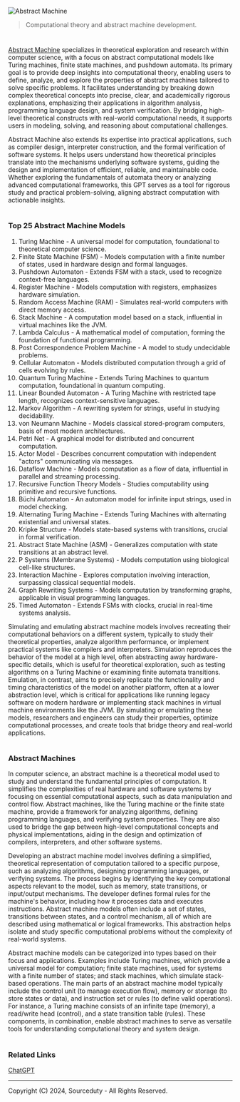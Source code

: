![Abstract Machine](https://github.com/user-attachments/assets/d1dfb19a-1293-4d13-bafd-23c46d241977)

> Computational theory and abstract machine development.
#

[Abstract Machine](https://chatgpt.com/g/g-67383a47b430819199cdb32dee1bd09d-abstract-machine) specializes in theoretical exploration and research within computer science, with a focus on abstract computational models like Turing machines, finite state machines, and pushdown automata. Its primary goal is to provide deep insights into computational theory, enabling users to define, analyze, and explore the properties of abstract machines tailored to solve specific problems. It facilitates understanding by breaking down complex theoretical concepts into precise, clear, and academically rigorous explanations, emphasizing their applications in algorithm analysis, programming language design, and system verification. By bridging high-level theoretical constructs with real-world computational needs, it supports users in modeling, solving, and reasoning about computational challenges.

Abstract Machine also extends its expertise into practical applications, such as compiler design, interpreter construction, and the formal verification of software systems. It helps users understand how theoretical principles translate into the mechanisms underlying software systems, guiding the design and implementation of efficient, reliable, and maintainable code. Whether exploring the fundamentals of automata theory or analyzing advanced computational frameworks, this GPT serves as a tool for rigorous study and practical problem-solving, aligning abstract computation with actionable insights.

#
### Top 25 Abstract Machine Models

1. Turing Machine - A universal model for computation, foundational to theoretical computer science.
2. Finite State Machine (FSM) - Models computation with a finite number of states, used in hardware design and formal languages.
3. Pushdown Automaton - Extends FSM with a stack, used to recognize context-free languages.
4. Register Machine - Models computation with registers, emphasizes hardware simulation.
5. Random Access Machine (RAM) - Simulates real-world computers with direct memory access.
6. Stack Machine - A computation model based on a stack, influential in virtual machines like the JVM.
7. Lambda Calculus - A mathematical model of computation, forming the foundation of functional programming.
8. Post Correspondence Problem Machine - A model to study undecidable problems.
9. Cellular Automaton - Models distributed computation through a grid of cells evolving by rules.
10. Quantum Turing Machine - Extends Turing Machines to quantum computation, foundational in quantum computing.
11. Linear Bounded Automaton - A Turing Machine with restricted tape length, recognizes context-sensitive languages.
12. Markov Algorithm - A rewriting system for strings, useful in studying decidability.
13. von Neumann Machine - Models classical stored-program computers, basis of most modern architectures.
14. Petri Net - A graphical model for distributed and concurrent computation.
15. Actor Model - Describes concurrent computation with independent "actors" communicating via messages.
16. Dataflow Machine - Models computation as a flow of data, influential in parallel and streaming processing.
17. Recursive Function Theory Models - Studies computability using primitive and recursive functions.
18. Büchi Automaton - An automaton model for infinite input strings, used in model checking.
19. Alternating Turing Machine - Extends Turing Machines with alternating existential and universal states.
20. Kripke Structure - Models state-based systems with transitions, crucial in formal verification.
21. Abstract State Machine (ASM) - Generalizes computation with state transitions at an abstract level.
22. P Systems (Membrane Systems) - Models computation using biological cell-like structures.
23. Interaction Machine - Explores computation involving interaction, surpassing classical sequential models.
24. Graph Rewriting Systems - Models computation by transforming graphs, applicable in visual programming languages.
25. Timed Automaton - Extends FSMs with clocks, crucial in real-time systems analysis.

Simulating and emulating abstract machine models involves recreating their computational behaviors on a different system, typically to study their theoretical properties, analyze algorithm performance, or implement practical systems like compilers and interpreters. Simulation reproduces the behavior of the model at a high level, often abstracting away hardware-specific details, which is useful for theoretical exploration, such as testing algorithms on a Turing Machine or examining finite automata transitions. Emulation, in contrast, aims to precisely replicate the functionality and timing characteristics of the model on another platform, often at a lower abstraction level, which is critical for applications like running legacy software on modern hardware or implementing stack machines in virtual machine environments like the JVM. By simulating or emulating these models, researchers and engineers can study their properties, optimize computational processes, and create tools that bridge theory and real-world applications.

#
### Abstract Machines

In computer science, an abstract machine is a theoretical model used to study and understand the fundamental principles of computation. It simplifies the complexities of real hardware and software systems by focusing on essential computational aspects, such as data manipulation and control flow. Abstract machines, like the Turing machine or the finite state machine, provide a framework for analyzing algorithms, defining programming languages, and verifying system properties. They are also used to bridge the gap between high-level computational concepts and physical implementations, aiding in the design and optimization of compilers, interpreters, and other software systems.

Developing an abstract machine model involves defining a simplified, theoretical representation of computation tailored to a specific purpose, such as analyzing algorithms, designing programming languages, or verifying systems. The process begins by identifying the key computational aspects relevant to the model, such as memory, state transitions, or input/output mechanisms. The developer defines formal rules for the machine's behavior, including how it processes data and executes instructions. Abstract machine models often include a set of states, transitions between states, and a control mechanism, all of which are described using mathematical or logical frameworks. This abstraction helps isolate and study specific computational problems without the complexity of real-world systems.

Abstract machine models can be categorized into types based on their focus and applications. Examples include Turing machines, which provide a universal model for computation; finite state machines, used for systems with a finite number of states; and stack machines, which simulate stack-based operations. The main parts of an abstract machine model typically include the control unit (to manage execution flow), memory or storage (to store states or data), and instruction set or rules (to define valid operations). For instance, a Turing machine consists of an infinite tape (memory), a read/write head (control), and a state transition table (rules). These components, in combination, enable abstract machines to serve as versatile tools for understanding computational theory and system design.

#
### Related Links

[ChatGPT](https://github.com/sourceduty/ChatGPT)

***
Copyright (C) 2024, Sourceduty - All Rights Reserved.
